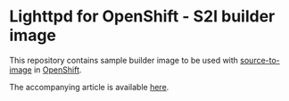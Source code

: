 Lighttpd for OpenShift - S2I builder image
===========================================

This repository contains sample builder image to be used with
[source-to-image](https://github.com/openshift/source-to-image) in
[OpenShift](https://github.com/openshift/origin/).

The accompanying article is available [here](https://blog.openshift.com/create-s2i-builder-image/).
